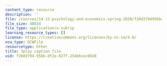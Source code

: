 ```yaml
---
content_type: resource
description: ''
file: /courses/14-13-psychology-and-economics-spring-2020/f20d379495bbdf2a027f234b6cec6928_JXRd60knm-A.srt
file_size: 48834
file_type: application/x-subrip
learning_resource_types: []
license: https://creativecommons.org/licenses/by-nc-sa/4.0/
ocw_type: OCWFile
resourcetype: Other
title: 3play caption file
uid: f20d3794-95bb-df2a-027f-234b6cec6928
---
```

